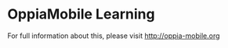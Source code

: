 OppiaMobile Learning
====================

For full information about this, please visit http://oppia-mobile.org

